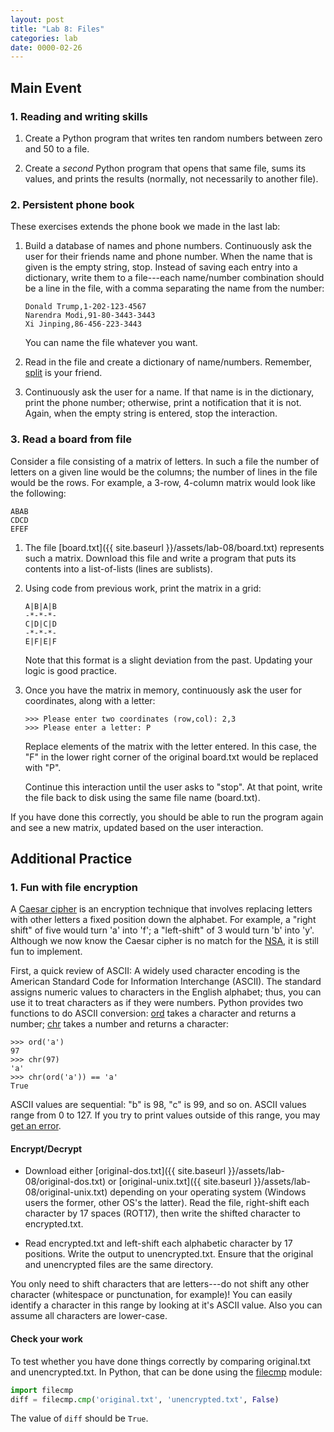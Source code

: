 ```yaml
---
layout: post
title: "Lab 8: Files"
categories: lab
date: 0000-02-26
---
```


## Main Event


### <a name="rw"></a>1. Reading and writing skills
1. Create a Python program that writes ten random numbers between zero
   and 50 to a file.

2. Create a *second* Python program that opens that same file, sums
   its values, and prints the results (normally, not necessarily to
   another file).


### <a name="phone"></a>2. Persistent phone book
These exercises extends the phone book we made in the last lab:

1. Build a database of names and phone numbers. Continuously ask the
   user for their friends name and phone number. When the name that is
   given is the empty string, stop. Instead of saving each entry into
   a dictionary, write them to a file---each name/number combination
   should be a line in the file, with a comma separating the name from
   the number:
  
   ```
   Donald Trump,1-202-123-4567
   Narendra Modi,91-80-3443-3443
   Xi Jinping,86-456-223-3443
   ```
   
   You can name the file whatever you want.

2. Read in the file and create a dictionary of name/numbers. Remember,
   [split](https://docs.python.org/3/library/stdtypes.html#str.split)
   is your friend.
   
3. Continuously ask the user for a name. If that name is in the
   dictionary, print the phone number; otherwise, print a notification
   that it is not. Again, when the empty string is entered, stop the
   interaction.


### <a name="board"></a>3. Read a board from file
Consider a file consisting of a matrix of letters. In such a file the
number of letters on a given line would be the columns; the number of
lines in the file would be the rows. For example, a 3-row, 4-column
matrix would look like the following:

```
ABAB
CDCD
EFEF
```

1. The file [board.txt]({{ site.baseurl }}/assets/lab-08/board.txt)
   represents such a matrix. Download this file and write a program
   that puts its contents into a list-of-lists (lines are sublists).

2. Using code from previous work, print the matrix in a grid:

   ```
   A|B|A|B
   -*-*-*-
   C|D|C|D
   -*-*-*-
   E|F|E|F
   ```

   Note that this format is a slight deviation from the past. Updating
   your logic is good practice.

3. Once you have the matrix in memory, continuously ask the user for
   coordinates, along with a letter:
   
   ```
   >>> Please enter two coordinates (row,col): 2,3
   >>> Please enter a letter: P
   ```
   
   Replace elements of the matrix with the letter entered. In this
   case, the "F" in the lower right corner of the original board.txt
   would be replaced with "P".

   Continue this interaction until the user asks to "stop". At that
   point, write the file back to disk using the same file name
   (board.txt).

If you have done this correctly, you should be able to run the program
again and see a new matrix, updated based on the user interaction.


## Additional Practice


### <a name="rot"></a>1. Fun with file encryption
A [Caesar cipher](https://en.wikipedia.org/wiki/Caesar_cipher) is an
encryption technique that involves replacing letters with other
letters a fixed position down the alphabet. For example, a "right
shift" of five would turn 'a' into 'f'; a "left-shift" of 3 would turn
'b' into 'y'. Although we now know the Caesar cipher is no match for
the [NSA](https://www.nsa.gov), it is still fun to implement.

First, a quick review of ASCII: A widely used character encoding is
the American Standard Code for Information Interchange (ASCII). The
standard assigns numeric values to characters in the English alphabet;
thus, you can use it to treat characters as if they were
numbers. Python provides two functions to do ASCII conversion:
[ord](https://docs.python.org/3/library/functions.html?#ord) takes a
character and returns a number;
[chr](https://docs.python.org/3/library/functions.html?#chr) takes a
number and returns a character:
    
```
>>> ord('a')
97
>>> chr(97)
'a'
>>> chr(ord('a')) == 'a'
True
```

ASCII values are sequential: "b" is 98, "c" is 99, and so on. ASCII
values range from 0 to 127. If you try to print values outside of this
range, you may [get an
error](https://en.wikipedia.org/wiki/ASCII#ASCII_printable_characters).

#### Encrypt/Decrypt

* Download either [original-dos.txt]({{ site.baseurl
  }}/assets/lab-08/original-dos.txt) or [original-unix.txt]({{
  site.baseurl }}/assets/lab-08/original-unix.txt) depending on your
  operating system (Windows users the former, other OS's the
  latter). Read the file, right-shift each character by 17 spaces
  (ROT17), then write the shifted character to encrypted.txt.

* Read encrypted.txt and left-shift each alphabetic character by 17
  positions. Write the output to unencrypted.txt. Ensure that the
  original and unencrypted files are the same directory.

You only need to shift characters that are letters---do not shift any
other character (whitespace or punctunation, for example)! You can
easily identify a character in this range by looking at it's ASCII
value. Also you can assume all characters are lower-case.

#### Check your work

To test whether you have done things correctly by comparing
original.txt and unencrypted.txt. In Python, that can be done using
the [filecmp](https://docs.python.org/3/library/filecmp.html) module:

```python
import filecmp
diff = filecmp.cmp('original.txt', 'unencrypted.txt', False)
```

The value of `diff` should be `True`.

